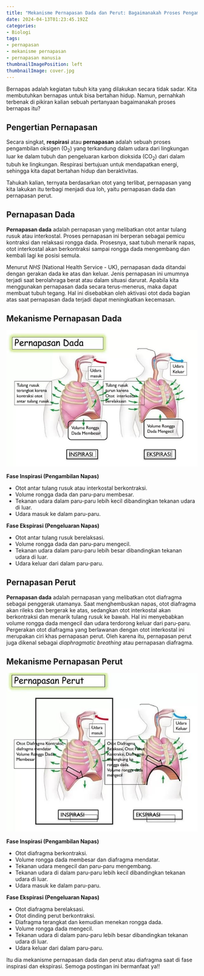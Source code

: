 ```yaml
---
title: "Mekanisme Pernapasan Dada dan Perut: Bagaimanakah Proses Pengambilan Napas Kita?"
date: 2024-04-13T01:23:45.192Z
categories:
- Biologi
tags:
- pernapasan
- mekanisme pernapasan
- pernapasan manusia
thumbnailImagePosition: left
thumbnailImage: cover.jpg
---
```


Bernapas adalah kegiatan tubuh kita yang dilakukan secara tidak sadar. Kita membutuhkan bernapas untuk bisa bertahan hidup. Namun, pernahkah terbenak di pikiran kalian sebuah pertanyaan bagaimanakah proses bernapas itu?

<!--more-->

## Pengertian Pernapasan

Secara singkat, **respirasi** atau **pernapasan** adalah sebuah proses pengambilan oksigen (O<sub>2</sub>) yang terkandung dalam udara dari lingkungan luar ke dalam tubuh dan pengeluaran karbon dioksida (CO<sub>2</sub>) dari dalam tubuh ke lingkungan. Respirasi bertujuan untuk mendapatkan energi, sehingga kita dapat bertahan hidup dan beraktivitas.

Tahukah kalian, ternyata berdasarkan otot yang terlibat, pernapasan yang kita lakukan itu terbagi menjadi dua loh, yaitu pernapasan dada dan pernapasan perut.

## Pernapasan Dada

**Pernapasan dada** adalah pernapasan yang melibatkan otot antar tulang rusuk atau interkostal. Proses pernapasan ini berperan sebagai pemicu kontraksi dan relaksasi rongga dada. Prosesnya, saat tubuh menarik napas, otot interkostal akan berkontraksi sampai rongga dada mengembang dan kembali lagi ke posisi semula.

Menurut _NHS_ (National Health Service - UK), pernapasan dada ditandai dengan gerakan dada ke atas dan keluar. Jenis pernapasan ini umumnya terjadi saat berolahraga berat atau dalam situasi darurat. Apabila kita menggunakan pernapasan dada secara terus-menerus, maka dapat membuat tubuh tegang. Hal ini disebabkan oleh aktivasi otot dada bagian atas saat pernapasan dada terjadi dapat meningkatkan kecemasan.

## Mekanisme Pernapasan Dada

<div align="center">
  <img src="mekanisme_pernapasan_dada.jpeg" alt="Mekanisme Pernapasan Dada"/>
</div>

**Fase Inspirasi (Pengambilan Napas)**

- Otot antar tulang rusuk atau interkostal berkontraksi.
- Volume rongga dada dan paru-paru membesar.
- Tekanan udara dalam paru-paru lebih kecil dibandingkan tekanan udara di luar.
- Udara masuk ke dalam paru-paru.

**Fase Ekspirasi (Pengeluaran Napas)**

- Otot antar tulang rusuk berelaksasi.
- Volume rongga dada dan paru-paru mengecil.
- Tekanan udara dalam paru-paru lebih besar dibandingkan tekanan udara di luar.
- Udara keluar dari dalam paru-paru.

## Pernapasan Perut

**Pernapasan dada** adalah pernapasan yang melibatkan otot diafragma sebagai penggerak utamanya. Saat menghembuskan napas, otot diafragma akan rileks dan bergerak ke atas, sedangkan otot interkostal akan berkontraksi dan menarik tulang rusuk ke bawah. Hal ini menyebabkan volume rongga dada mengecil dan udara terdorong keluar dari paru-paru. Pergerakan otot diafragma yang berlawanan dengan otot interkostal ini merupakan ciri khas pernapasan perut. Oleh karena itu, pernapasan perut juga dikenal sebagai _diaphragmatic breathing_ atau pernapasan diafragma.

## Mekanisme Pernapasan Perut

<div align="center">
  <img src="mekanisme_pernapasan_perut.jpeg" alt="Mekanisme Pernapasan Perut"/>
</div>

**Fase Inspirasi (Pengambilan Napas)**

- Otot diafragma berkontraksi.
- Volume rongga dada membesar dan diafragma mendatar.
- Tekanan udara mengecil dan paru-paru mengembang.
- Tekanan udara di dalam paru-paru lebih kecil dibandingkan tekanan udara di luar.
- Udara masuk ke dalam paru-paru.

**Fase Ekspirasi (Pengeluaran Napas)**

- Otot diafragma berelaksasi.
- Otot dinding perut berkontraksi.
- Diafragma terangkat dan kemudian menekan rongga dada.
- Volume rongga dada mengecil.
- Tekanan udara di dalam paru-paru lebih besar dibandingkan tekanan udara di luar.
- Udara keluar dari dalam paru-paru.

Itu dia mekanisme pernapasan dada dan perut atau diafragma saat di fase inspirasi dan ekspirasi. Semoga postingan ini bermanfaat ya!!
